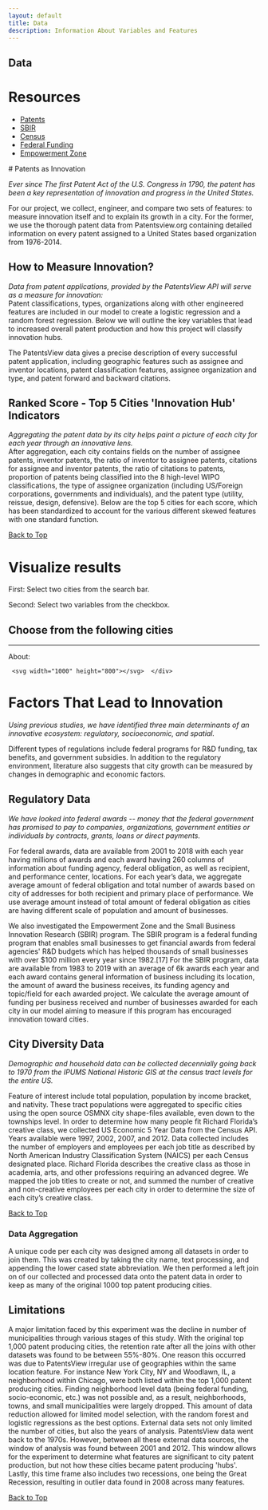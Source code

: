 ```yaml
---
layout: default
title: Data
description: Information About Variables and Features
---
```

## Data

# Resources
<ul>
  <li><a href="https://github.com/rohuniyer/a_story_of_cities_and_patents">Patents</a></li>
  <li><a href="https://github.com/rohuniyer/a_story_of_cities_and_patents">SBIR</a></li>
  <li><a href="https://github.com/rohuniyer/a_story_of_cities_and_patents">Census</a></li>
  <li><a href="https://github.com/rohuniyer/a_story_of_cities_and_patents">Federal Funding</a></li>
  <li><a href="https://github.com/rohuniyer/a_story_of_cities_and_patents">Empowerment Zone</a></li>
</ul>
# Patents as Innovation

<i>Ever since The first Patent Act of the U.S. Congress in 1790, the patent has been a key representation of innovation and progress in the United States.</i>

<p>For our project, we collect, engineer, and compare two sets of features: to measure innovation itself and to explain its growth in a city. For the former, we use the thorough patent data from Patentsview.org containing detailed information on every patent assigned to a United States based organization from 1976-2014.</p>

## How to Measure Innovation?
<p><i>Data from patent applications, provided by the PatentsView API will serve as a measure for innovation:</i>

<br>
Patent classifications, types, organizations along with other engineered features are included in our model to create a logistic regression and a random forest regression. Below we will outline the key variables that lead to increased overall patent production and how this project will classify innovation hubs.

The PatentsView data gives a precise description of every successful patent application, including geographic features such as assignee and inventor locations, patent classification features, assignee organization and type, and patent forward and backward citations.</p>


## Ranked Score - Top 5 Cities 'Innovation Hub' Indicators

<p><i>Aggregating the patent data by its city helps paint a picture of each city for each year through an innovative lens.</i>

<br>
 After aggregation, each city contains fields on the number of assignee patents, inventor patents, the ratio of inventor to assignee patents, citations for assignee and inventor patents, the ratio of citations to patents, proportion of patents being classified into the 8 high-level WIPO classifications, the type of assignee organization (including US/Foreign corporations, governments and individuals), and the patent type (utility, reissue, design, defensive). Below are the top 5 cities for each score, which has been standardized to account for the various different skewed features with one standard function.</p>

 <a id="skip-to-content" href="#content">Back to Top</a>

# Visualize results
<p>First: Select two cities from the search bar.</p>
<p>Second: Select two variables from the checkbox.</p>

 <html>
   <head>
     <meta name="description" content="Capstone-Cities">
     <meta charset="utf-8">
     <meta name="viewport" content="width=device-width">
     <script src="http://cdnjs.cloudflare.com/ajax/libs/jquery/2.1.1/jquery.min.js"></script>
 <link href="https://cdnjs.cloudflare.com/ajax/libs/select2/4.0.7/css/select2.min.css" rel="stylesheet" />
       <script src="https://cdnjs.cloudflare.com/ajax/libs/select2/4.0.7/js/select2.full.js"></script>
   <title>JS Bin</title>
   <style id="jsbin-css">

   .header {
     margin-top:20px;
     margin-left:20px;
   }

   .About {
     margin-top:20px;
     margin-left:20px;
   }

   .search {
     width: 60%;
     margin-top:20px;
     margin-left:20px;
   }

   .label {
     fill: black;
     font-family: Helvetica;
     font-size: 14px;
     text-anchor: middle;
   }

   .title {
     fill:Black;
   }

   .axis--y1 path {
   }

 .axis--y2 path {
   }

   .axis--x path {
   }

   .legend--frame {
     stroke: black;
     fill: ghostwhite;
   }

   .legend--item--box {
     stroke: black;
     fill: lightsteelblue;
   }

   .legend--city--box {
     stroke: black;
   }

   .legend--item--label {
     font-family: Helvetica;
     font-size: 14px;
     fill: black;
     alignment-baseline: central;
   }

 .grid path {
   display: none;
 }

 .grid line {
   stroke: lightgrey;
   opacity: 0.7;
 }

 .grid text {
   display:none;
 }
 </style>
 </head>
 <body>
   <h2 class="header">
     Choose from the following cities
   </h2>
   <hr color="purple">
     <p class="About">
       About: <br />
     </p>

   <script src="https://cdnjs.cloudflare.com/ajax/libs/d3/5.9.2/d3.min.js"></script>
 <script src="https://d3js.org/d3-selection-multi.v1.min.js"></script>

   <script src="https://d3js.org/d3-selection-multi.v1.min.js"></script>

 <script src="https://d3js.org/d3.v5.min.js" charset="utf-8"></script>

 <!--   <script src="http://cdnjs.cloudflare.com/ajax/libs/select2/3.5.0/select2.min.js"></script>
   <script src="select2.js"></script> -->
 <!--
   <script type="text/javascript" src="https://select2.github.io/vendor/js/jquery.min.js"></script>
     <script type="text/javascript" src="https://select2.github.io/dist/js/select2.full.js"></script> -->


   <div id="chart">
     <div id="search">
     </div>

     <svg width="1000" height="800"></svg>  </div>
 <script id="jsbin-javascript">
 var STATS_BY_CITY_URL = "https://raw.githubusercontent.com/rohuniyer/a_story_of_cities_and_patents/master/city_stats.json";
 var TEST_URL = "https://raw.githubusercontent.com/tingyuc3/Data/master/cityTest.json";

 Promise.all([d3.json(STATS_BY_CITY_URL)])
   .then(createChart);

 // d3.json("https://raw.githubusercontent.com/rohuniyer/a_story_of_cities_and_patents/master/city_stats.json", function (stats){
 //     var allData = stats
 //    createChart(allData);
 //     });

 // d3.json(STATS_BY_CITY_URL).then(createChart)

 function createChart(allData) {    
   var data = Object.values(allData[0]),
       cities  = data
   .map(d=>Object.keys(d))[0]
   .map((d,i)=>{
     return {id:i,text:d};}),
       //   .map((d,i)=>{city = d.split('_')[0];
       //                state = d.split('_')[1];
       //                city_state = city[0].toUpperCase()+city.slice(1)+', '+state.toUpperCase();
       //                return {id:i,text:city_state};}),

             features = Object.keys(
               data.map(d=>Object.values(d))
               .flat(1)[1])
         .sort(),
 //       features = ['regular_establishments',
 //                   'Award Sum',
 //                   'total_earned_bachelor',
 //                   'percent_graduate',
 //                   'performance_amount',
 //                   'Score_invented',
 //                   'Award Mean',
 //                   'total_less_than_bachelor',
 //                   'total_foreign',
 //                   'median_household_income',
 //                   'scaled_population',
 //                   'scaled_perc_creative_class',
 //                   'Company Count',
 //                   'total_earned_graduate_degree',
 //                   'percent_foreign_born',
 //                   'recipient_count',
 //                   'total_population',
 //                   'recipient_amount',
 //                   'total_native',
 //                   'percent_creative_class',
 //                   'Score_assigned',
 //                   'percent_bachelors',
 //                   'empowerment_zone',
 //                   'performance_count',
 //                   'creative_establishment_ratio',
 //                   'company_count_perc',
 //                   'inventor_patents',
 //                   'Patents',
 //                   'city_for_viewing',
 //                   'performance_mean',
 //                   'regular_employees',
 //                   'creative_employees',
 //                   'Year',
 //                   'creative_establishments',
 //                   'recipient_mean'],

       //   .map(d=>d
       //        .replace('_',' ')
       //        .replace('_',' ')
       //        .replace('_',' '))
       svg = d3.select("svg"),
       g = svg.append("g"),
       gPlot = svg.append("g"),
       pArea = [400, 150, 750, 500],
       pSize = [pArea[2]-pArea[0], pArea[3]-pArea[1]],
       color = ['red', 'blue'];    

   function cityData(city) {
     newData = data.map(d=>Object.entries(d))
       .flat(1)
       .filter(d=>(d[0]==city))
       .map(d=>d[1]);
     return newData
   }

   function createPlot(g, feature, city) {
     d3.select(".title").remove()
     d3.select(".axis--x").remove()
     d3.select(".axis--y1").remove()
     d3.select(".axis--y2").remove()

     var cityCount = city.length,
         data1 = cityData(city[0]).map(
           (d,i)=>{
             if (d!==null){
               return [d['Year'], d[feature]];
             } else {
               return [2001+i, 0];
             }
           }
         ),
         minValue1 = d3.min(data1, d=>d[1]),
         maxValue1 = d3.max(data1, d=>d[1]),
         x = d3.scaleBand()
     .domain(d3.range(2001, 2013))
     .range([pArea[0], pArea[2]]),
         xAxis = d3.axisBottom(x),
         y1 = d3.scaleLinear()
     .domain([minValue1*0.9, maxValue1*1.1])
     .range([pArea[3], pArea[1]]),
         yAxisLeft = d3.axisLeft(y1);

     if(cityCount==2){
       var data2 = cityData(city[1]).map(
         (d,i)=>{
           if (d!==null){
             return [d['Year'], d[feature]];
           } else {
             return [2001+i, 0]
           }
         }
       ),
           minValue2 = d3.min(data2, d=>d[1]),
           maxValue2 = d3.max(data2, d=>d[1]),
           y2 = d3.scaleLinear()
       .domain([minValue2, maxValue2])
       .range([pArea[3], pArea[1]]),
           yAxisRight= d3.axisRight(y2);

       //           minValue = Math.min(d3.min(data1, d=>d[1]), d3.min(data2, d=>d[1]));
       //           maxValue = Math.max(d3.max(data1, d=>d[1]), d3.max(data2, d=>d[1]));
     }

     //         console.log(d3.max(data1, d=>d[1]))
     //         console.log(d3.max(data2, d=>d[1]))
     //         console.log(data1)
     //         console.log(data2)

     gPlot.append("text")
       .attr("class", "title")
       .attr("x", x.range()[0]+20)
       .attr("y", 130)
       .text(feature+" from 2001-2012");

     gPlot.append("rect")
       .attr("x", pArea[0])
       .attr("y", pArea[1])
       .attr("width", pSize[0])
       .attr("height", pSize[1])
       .attr('fill', 'seashell')

     gPlot.append('g')
       .attr("class", "axis axis--x")
       .attr("transform", `translate(0,${pArea[3]})`)
       .call(xAxis)
       .append("text")
       .attr("class", "label")
       .attr("x", (x.range()[0]+x.range()[1])*0.5)
       .attr("y", 40)
       .text("Year");

     gPlot.append('g')
       .attr("class", "axis axis--y1")
       .attr("transform", `translate(${pArea[0]},0)`)
       .call(yAxisLeft)
       .append("text")
       .attr("class", "label")
       .attr("transform", "rotate(-90)")
       .attr("x", -(y1.range()[0]+y1.range()[1])*0.5)
       .attr("y", -70)
       .text(feature);


     //     gPlot.append("g")
     //     .attr("class", "axis grid")
     //     .attr("transform", `translate(0,${pArea[3]})`)
     //     .call(d3.axisBottom(x)
     //           .ticks(5, "I")
     //           .tickSizeInner(-350));

     gPlot.append('path')
       .datum(data1)
       .transition().duration(2000)
       .attr("fill", "none")
       .attr("stroke", color[0])
       .attr("stroke-width", 1.5)
       .attr("d", d3.line()
             .curve(d3.curveBasis)
             .x(d=>x(d[0])+14.5)
             .y(d=>y1(d[1])));     

     if (cityCount==2){
       gPlot.append('path')
         .datum(data2)
         .transition().duration(2000)
         .attr("fill", "none")
         .attr("stroke", color[1])
         .attr("stroke-width", 1.5)
         .attr("d", d3.line()
               .curve(d3.curveBasis)
               .x(d=>x(d[0])+14.5)
               .y(d=>y2(d[1])));

       gPlot.append('g')
         .attr("class", "axis axis--y2")
         .attr("transform", `translate(${pArea[2]},0)`)
         .call(yAxisRight)
         .append("text")
         .attr("class", "label")
         .attr("transform", "rotate(-90)")
         .attr("x", -(y2.range()[0]+y2.range()[1])*0.5)
         .attr("y", 70)
         .text(feature);
     }


     var cityLegend = gPlot.append("g")
     .attr("transform", `translate(${pArea[2]+70}, ${pArea[1]})`);

     cityLegend.append("rect")
       .attr("class", "legend--frame")
       .attr("x", 0)
       .attr("y", 0)
       .attr("width", 120)
       .attr("height", 50);

     var legendNames =cityLegend.selectAll(".legend--item--box")
     .data(city)
     .enter().append("g");

     legendNames.append("rect")
       .attr("class", "legend--city--box")
       .attr("x", 5)
       .attr("y", (d,i) => (i*20+10))
       .attr("width", 10)
       .attr("height", 10)
       .attr("fill", (d,i)=>color[i]);

     legendNames.append("text")
       .attr("class", "legend--item--label")
       .attr("x", 25)
       .attr("y", (d,i) => (15+i*20))
       .text((d, i) => d);

   }

   $('#search').select2({
     data: cities,
     placeholder: "Select a City",
     multiple:'multiple',
     allowClear: true,
     maximumSelectionLength: 2,
     containerCssClass: "search"});

   var legend = g.append("g")
   .attr("transform", "translate(20,30)");

   legend.append("rect")
     .attr("class", "legend--frame")
     .attr("x", 0)
     .attr("y", 0)
     .attr("width", 250)
     .attr("height", 710);

   var legendItems = legend.selectAll(".legend--item--box")
   .data(features)
   .enter().append("g");

   legendItems.append("rect")
     .attr("class", "legend--item--box")
     .attr("x", 5)
     .attr("y", (d,i) => (i*20+10))
     .attr("width", 10)
     .attr("height", 10);

   legendItems.append("text")
     .attr("class", "legend--item--label")
     .attr("x", 25)
     .attr("y", (d,i) => (15+i*20))
     .text((d, i) => d);

 //   console.log($("#search").select2('data'))  

   $("#search").on('change', function(){
     var output = ($("#search").select2('data')
                   .map(d=>Object.values(d)[2]));
     legendItems.on("click", d=> createPlot(gPlot, d, output));
   })
 }
 </script>

 </body>
 </html>

# Factors That Lead to Innovation

_Using previous studies, we have identified three main determinants of an innovative ecosystem: regulatory, socioeconomic, and spatial._

<p>Different types of regulations include federal programs for R&D funding, tax benefits, and government subsidies. In addition to the regulatory environment, literature also suggests that city growth can be measured by changes in demographic and economic factors.</p>

## Regulatory Data

_We have looked into federal awards -- money that the federal government has promised to pay to companies, organizations, government entities or individuals by contracts, grants, loans or direct payments._
<br>
<p> For federal awards, data are available from 2001 to 2018 with each year having millions of awards and each award having 260 columns of information about funding agency, federal obligation, as well as recipient, and performance center, locations.
For each year’s data, we aggregate average amount of federal obligation and total number of awards based on city of addresses for both recipient and primary place of performance. We use average amount instead of total amount of federal obligation as cities are having different scale of population and amount of businesses.</p>

<p>We also investigated the Empowerment Zone and the Small Business Innovation Research (SBIR) program. The SBIR program is a federal funding program that enables small businesses to get financial awards from federal agencies' R&D budgets which has helped thousands of small businesses with over $100 million every year since 1982.[17] For the SBIR program, data are available from 1983 to 2019 with an average of 6k awards each year and each award contains general information of business including its location, the amount of award the business receives, its funding agency and topic/field for each awarded project. We calculate the average amount of funding per business received and number of businesses awarded for each city in our model aiming to measure if this program has encouraged innovation toward cities. </p>

## City Diversity Data

_Demographic and household data can be collected decennially going back to 1970 from the IPUMS National Historic GIS at the census tract levels for the entire US._
<br>
<p>Feature of interest include total population, population by income bracket, and nativity. These tract populations were aggregated to specific cities using the open source OSMNX city shape-files available,  even down to the townships level.
In order to determine how many people fit Richard Florida’s creative class, we collected US Economic 5 Year Data from the Census API. Years available were 1997, 2002, 2007, and 2012. Data collected includes the number of employers and employees per each job title as described by North American Industry Classification System (NAICS) per each Census designated place. Richard Florida describes the creative class as those in academia, arts, and other professions requiring an advanced degree. We mapped the job titles to create or not, and summed the number of creative and non-creative employees per each city in order to determine the size of each city’s creative class.</p>

<a id="skip-to-content" href="#content">Back to Top</a>

### Data Aggregation

<p>A unique code per each city was designed among all datasets in order to join them. This was created by taking the city name, text processing, and appending the lower cased state abbreviation. We then performed a left join on of our collected and processed data onto the patent data in order to keep as many of the original 1000 top patent producing cities. </p>

## Limitations

<p> A major limitation faced by this experiment was the decline in number of municipalities through various stages of this study. With the original top 1,000 patent producing cities, the retention rate after all the joins with other datasets was found to be between 55%-80%. One reason this occurred was due to PatentsView irregular use of geographies within the same location feature. For instance New York City, NY and Woodlawn, IL, a neighborhood within Chicago, were both listed within the top 1,000 patent producing cities. Finding neighborhood level data (being federal funding, socio-economic, etc.) was not possible and, as a result, neighborhoods, towns, and small municipalities were largely dropped. This amount of data reduction allowed for limited model selection, with the random forest and logistic regressions as the best options. External data sets not only limited the number of cities, but also the years of analysis. PatentsView data went back to the 1970s. However, between all these external data sources, the window of analysis was found between 2001 and  2012. This window allows for the experiment to determine what features are significant to city patent production, but not how these cities became patent producing 'hubs'. Lastly, this time frame also includes two recessions, one being the Great Recession, resulting in outlier data found in 2008 across many features.</p>

<a id="skip-to-content" href="#content">Back to Top</a>
